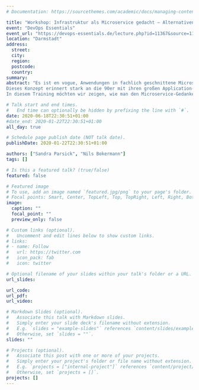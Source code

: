 ```yaml
---
# Documentation: https://sourcethemes.com/academic/docs/managing-content/

title: "Workshop: Infrastruktur als Microservice gedacht – Alternativen zu Kubernetes"
event: "DevOps Essentials"
event_url: "https://devops-essentials.de/lecture.php?id=11367&source=11"
location: "Darmstadt"
address:
  street:
  city:
  region:
  postcode:
  country:
summary:
abstract: "Es ist en vogue, Anwendungen in fachlich geschnittene Microservices zu unterteilen und in Kubernetes-Clustern zu betreiben. Streng genommen ist ein Kubernetes-Cluster ein monolithisches System, bestehend aus untrennbaren Services. Damit ist gemeint, dass die einzelnen Services nicht unabhängig voneinander betrieben bzw. ausgeschaltet werden können.\n
Dieses Konzept erinnert stark an die 90er mit ihren großen Application-Servern. Konsequent wäre es, das Betriebskonzept der Softwarearchitektur anzupassen: unabhängig betreibbare Infrastruktur-Services anbieten, wie z.B. Service-Registry, Deployment-Verteilung, Load-Balancing … \n
In diesem Training möchten wir zeigen, wie man den Microservice-Gedanken kleiner, abgeschlossener, spezialisierter Bausteine auch in Infrastruktur Services umsetzen kann. Wir transformieren mit den Teilnehmern ausgehend von einer manuell gemanagten Infrastruktur, auf der eine Spring-Boot-Applikation läuft, Schritt für Schritt in eine automatisierte gemanagte Infrastruktur ohne eine Big-Bang-Migration. Dabei wollen wir Alternativen zu Kubernetes aufzeigen und diskutieren. "

# Talk start and end times.
#   End time can optionally be hidden by prefixing the line with `#`.
date: 2020-06-18T22:30:51+01:00
#date_end: 2020-01-22T22:30:51+01:00
all_day: true

# Schedule page publish date (NOT talk date).
publishDate: 2020-01-22T22:30:51+01:00

authors: ["Sandra Parsick", "Nils Bokermann"]
tags: []

# Is this a featured talk? (true/false)
featured: false

# Featured image
# To use, add an image named `featured.jpg/png` to your page's folder.
# Focal points: Smart, Center, TopLeft, Top, TopRight, Left, Right, BottomLeft, Bottom, BottomRight.
image:
  caption: ""
  focal_point: ""
  preview_only: false

# Custom links (optional).
#   Uncomment and edit lines below to show custom links.
# links:
# - name: Follow
#   url: https://twitter.com
#   icon_pack: fab
#   icon: twitter

# Optional filename of your slides within your talk's folder or a URL.
url_slides:

url_code:
url_pdf:
url_video:

# Markdown Slides (optional).
#   Associate this talk with Markdown slides.
#   Simply enter your slide deck's filename without extension.
#   E.g. `slides = "example-slides"` references `content/slides/example-slides.md`.
#   Otherwise, set `slides = ""`.
slides: ""

# Projects (optional).
#   Associate this post with one or more of your projects.
#   Simply enter your project's folder or file name without extension.
#   E.g. `projects = ["internal-project"]` references `content/project/deep-learning/index.md`.
#   Otherwise, set `projects = []`.
projects: []
---
```

